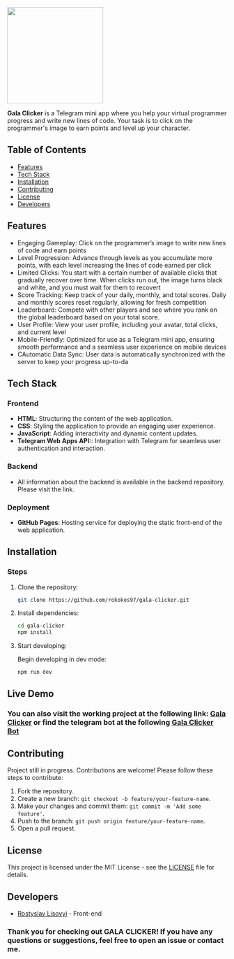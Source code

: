 <img class="center" src="https://rokokos97.github.io/gala-clicker/gala-clicker-cover.webp" width="220">

<span class="poppins">**Gala Clicker** is a Telegram mini app where you help your virtual programmer progress and write new lines of code. Your task is to click on the programmer's image to earn points and level up your character.</span>

## <span class="poppins">Table of Contents</span>

- <span class="poppins">[Features](#span-classpoppinsfeaturesspan)</span>
- <span class="poppins">[Tech Stack](#span-classpoppinstech-stackspan)</span>
- <span class="poppins">[Installation](#span-classpoppinsinstallationspan)</span>
- <span class="poppins">[Contributing](#span-classpoppinscontributingspan)</span>
- <span class="poppins">[License](#span-classpoppinslicensespan)</span>
- <span class="poppins">[Developers](#span-classpoppinsdevelopersspan)</span>

## <span class="poppins">Features</span>

- <span class="poppins">Engaging Gameplay: Click on the programmer’s image to write new lines of code and earn points</span>
- <span class="poppins">Level Progression: Advance through levels as you accumulate more points, with each level increasing the lines of code earned per click</span>
- <span class="poppins">Limited Clicks: You start with a certain number of available clicks that gradually recover over time. When clicks run out, the image turns black and white, and you must wait for them to recovert</span>
- <span class="poppins">Score Tracking: Keep track of your daily, monthly, and total scores. Daily and monthly scores reset regularly, allowing for fresh competition</span>
- <span class="poppins">Leaderboard: Compete with other players and see where you rank on the global leaderboard based on your total score.</span>
- <span class="poppins">User Profile: View your user profile, including your avatar, total clicks, and current level</span>
- <span class="poppins">Mobile-Friendly: Optimized for use as a Telegram mini app, ensuring smooth performance and a seamless user experience on mobile devices</span>
- <span class="poppins">CAutomatic Data Sync: User data is automatically synchronized with the server to keep your progress up-to-da</span>


## <span class="poppins">Tech Stack</span>
### <span class="poppins">Frontend</span>
- **HTML**: Structuring the content of the web application.
- **CSS**: Styling the application to provide an engaging user experience.
- **JavaScript**: Adding interactivity and dynamic content updates.
- **Telegram Web Apps API:**: Integration with Telegram for seamless user authentication and interaction.
### <span class="poppins">Backend</span>
- All information about the backend is available in the backend repository. Please visit the link.

### <span class="poppins">Deployment</span>
- **GitHub Pages**: Hosting service for deploying the static front-end of the web application.

## <span class="poppins">Installation</span>
### <span class="poppins">Steps</span>

1. <span class="poppins">Clone the repository:</span>

    ```bash
    git clone https://github.com/rokokos97/gala-clicker.git
    ```

2. <span class="poppins">Install dependencies:</span>

    ```bash
    cd gala-clicker
    npm install
    ```

3. <span class="poppins">Start developing:</span>

   Begin developing in dev mode:</span>

    ```env
    npm run dev
    ```


## <span class="poppins">Live Demo</span>

### <span class="poppins">You can also visit the working project at the following link:</span> [Gala Clicker](rokokos97.github.io/gala-clicker/) or find the telegram bot at the following [Gala Clicker Bot](https://web.telegram.org/k/#@gala_clicker_bot)

## <span class="poppins">Contributing</span>

<span class="poppins">Project still in progress. Contributions are welcome! Please follow these steps to contribute:</span>

1. <span class="poppins">Fork the repository.</span>
2. <span class="poppins">Create a new branch: `git checkout -b feature/your-feature-name`.</span>
3. <span class="poppins">Make your changes and commit them: `git commit -m 'Add some feature'`.</span>
4. <span class="poppins">Push to the branch: `git push origin feature/your-feature-name`.</span>
5. <span class="poppins"> Open a pull request.</span>

## <span class="poppins">License</span>

<span class="poppins">This project is licensed under the MIT License - see the [LICENSE](LICENSE.txt) file for details.</span>

## <span class="poppins">Developers</span>

- <span class="poppins">[Rostyslav Lisovyi](https://github.com/rokokos97)</span> - Front-end

### <span class="poppins">Thank you for checking out GALA CLICKER! If you have any questions or suggestions, feel free to open an issue or contact me.</span>
